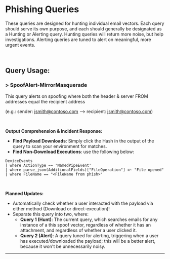 # Phishing Queries
These queries are designed for hunting individual email vectors. Each query should serve its own purpose, and each should generally be designated as a Hunting or Alerting query. Hunting queries will return more noise, but help investigations. Alerting queries are tuned to alert on meaningful, more urgent events.

&nbsp;

## Query Usage:

### > SpoofAlert-MirrorMasquerade

This query alerts on spoofing where both the header & server FROM addresses equal the recipient address 

(e.g.: sender: jsmith@contoso.com --> recipient: jsmith@contoso.com)

&nbsp;

**Output Comprehension & Incident Response:**

- **Find Payload Downloads**: Simply click the Hash in the output of the query to scan your environment for matches.
- **Find Non-Download Executions**: use the following below:

```kql
DeviceEvents
| where ActionType == 'NamedPipeEvent'
| where parse_json(AdditionalFields)["FileOperation"] =~ "File opened"
| where FileName == "<FileName from phish>"
```

&nbsp;

**Planned Updates:**
- Automatically check whether a user interacted with the payload via either method (Download or direct-execution)!
- Separate this query into two, where:
  - **Query 1 (Hunt)**: The current query, which searches emails for any instance of a this spoof vector, regardless of whether it has an attachment, and regardless of whether a user clicked it.
  - **Query 2 (Alert)**: A query tuned for alerting, triggering when a user has executed/downloaded the payload; this will be a better alert, because it won't be unnecessarily noisy.

---

